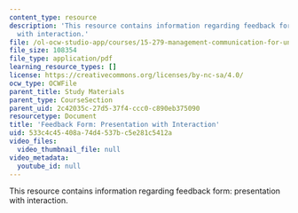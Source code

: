 ```yaml
---
content_type: resource
description: 'This resource contains information regarding feedback form: presentation
  with interaction.'
file: /ol-ocw-studio-app/courses/15-279-management-communication-for-undergraduates-fall-2012/533c4c45408a74d4537bc5e281c5412a_MIT15_279F12_presInterFdbk.pdf
file_size: 108354
file_type: application/pdf
learning_resource_types: []
license: https://creativecommons.org/licenses/by-nc-sa/4.0/
ocw_type: OCWFile
parent_title: Study Materials
parent_type: CourseSection
parent_uid: 2c42035c-27d5-37f4-ccc0-c890eb375090
resourcetype: Document
title: 'Feedback Form: Presentation with Interaction'
uid: 533c4c45-408a-74d4-537b-c5e281c5412a
video_files:
  video_thumbnail_file: null
video_metadata:
  youtube_id: null
---
```

This resource contains information regarding feedback form: presentation with interaction.